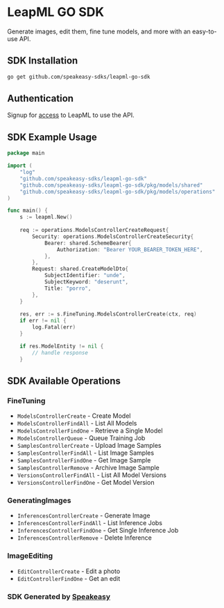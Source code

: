 # LeapML GO SDK

Generate images, edit them, fine tune models, and more with an easy-to-use API.

<!-- Start SDK Installation -->
## SDK Installation

```bash
go get github.com/speakeasy-sdks/leapml-go-sdk
```
<!-- End SDK Installation -->

## Authentication

Signup for [access](https://www.leapml.dev/signup) to LeapML to use the API. 

## SDK Example Usage
<!-- Start SDK Example Usage -->
```go
package main

import (
    "log"
    "github.com/speakeasy-sdks/leapml-go-sdk"
    "github.com/speakeasy-sdks/leapml-go-sdk/pkg/models/shared"
    "github.com/speakeasy-sdks/leapml-go-sdk/pkg/models/operations"
)

func main() {
    s := leapml.New()
    
    req := operations.ModelsControllerCreateRequest{
        Security: operations.ModelsControllerCreateSecurity{
            Bearer: shared.SchemeBearer{
                Authorization: "Bearer YOUR_BEARER_TOKEN_HERE",
            },
        },
        Request: shared.CreateModelDto{
            SubjectIdentifier: "unde",
            SubjectKeyword: "deserunt",
            Title: "porro",
        },
    }
    
    res, err := s.FineTuning.ModelsControllerCreate(ctx, req)
    if err != nil {
        log.Fatal(err)
    }

    if res.ModelEntity != nil {
        // handle response
    }
```
<!-- End SDK Example Usage -->

<!-- Start SDK Available Operations -->
## SDK Available Operations


### FineTuning

* `ModelsControllerCreate` - Create Model
* `ModelsControllerFindAll` - List All Models
* `ModelsControllerFindOne` - Retrieve a Single Model
* `ModelsControllerQueue` - Queue Training Job
* `SamplesControllerCreate` - Upload Image Samples
* `SamplesControllerFindAll` - List Image Samples
* `SamplesControllerFindOne` - Get Image Sample
* `SamplesControllerRemove` - Archive Image Sample
* `VersionsControllerFindAll` - List All Model Versions
* `VersionsControllerFindOne` - Get Model Version

### GeneratingImages

* `InferencesControllerCreate` - Generate Image
* `InferencesControllerFindAll` - List Inference Jobs
* `InferencesControllerFindOne` - Get Single Inference Job
* `InferencesControllerRemove` - Delete Inference

### ImageEditing

* `EditControllerCreate` - Edit a photo
* `EditControllerFindOne` - Get an edit
<!-- End SDK Available Operations -->

### SDK Generated by [Speakeasy](https://docs.speakeasyapi.dev/docs/using-speakeasy/client-sdks)
